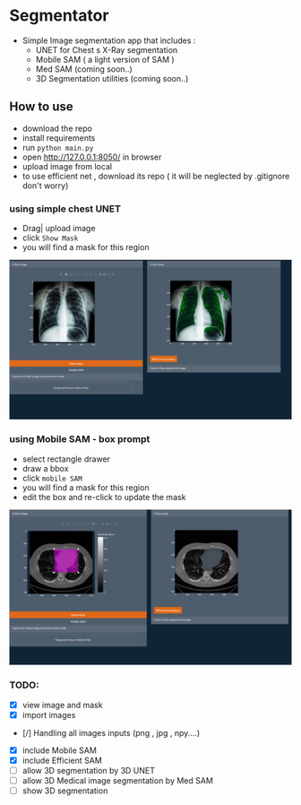 # Segmentator
- Simple Image segmentation app that includes :
    - UNET for Chest s X-Ray segmentation
    - Mobile SAM ( a light  version of SAM )
    - Med SAM (coming soon..)
    - 3D Segmentation utilities (coming soon..)

## How to use

- download the repo
- install requirements
- run `python main.py`
- open http://127.0.0.1:8050/ in browser
- upload image from local
- to use efficient net , download its repo ( it will be neglected by .gitignore don't worry)

### using simple chest UNET
- Drag| upload image
- click `Show Mask`
- you will find a mask for this region

![](using-unet.png)

### using Mobile SAM - box prompt
- select rectangle drawer
- draw a bbox
- click `mobile SAM`
- you will find a mask for this region
- edit the box and re-click to update the mask

![](using-mobile-sam.png)

### TODO:
- [x] view image and mask
- [x] import images
- [/] Handling all images inputs (png , jpg , npy....)
- [x] include Mobile SAM
- [x] include Efficient SAM
- [ ] allow 3D segmentation by 3D UNET
- [ ] allow 3D Medical image segmentation by Med SAM
- [ ] show 3D segmentation 